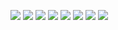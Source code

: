 ![](https://bytegrad.com/course-assets/css/slides/1.png)
![](https://bytegrad.com/course-assets/css/slides/2.png)
![](https://bytegrad.com/course-assets/css/slides/3.png)
![](https://bytegrad.com/course-assets/css/slides/4.png)
![](https://bytegrad.com/course-assets/css/slides/5.png)
![](https://bytegrad.com/course-assets/css/slides/6.png)
![](https://bytegrad.com/course-assets/css/slides/7.png?v=2)
![](https://bytegrad.com/course-assets/css/slides/8.png)